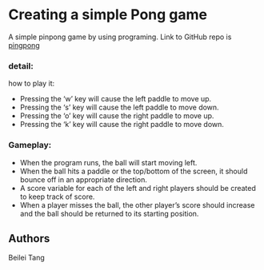 # Creating a simple Pong game

A simple pinpong game by using programing. Link to GitHub repo is [pingpong](https://github.com/beileitang/beileitang_pinpong)




### detail:
how to play it:
- Pressing the ‘w’ key will cause the left paddle to move up.
- Pressing the ‘s’ key will cause the left paddle to move down.
- Pressing the ‘o’ key will cause the right paddle to move up.
- Pressing the ‘k’ key will cause the right paddle to move down.
### Gameplay:
* When the program runs, the ball will start moving left.
* When the ball hits a paddle or the top/bottom of the screen, it should bounce off in an appropriate direction.
* A score variable for each of the left and right players should be created to keep track of score.
* When a player misses the ball, the other player’s score should increase and the ball should be returned to its starting position.



## Authors
Beilei Tang
